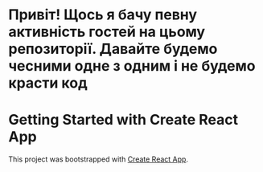 # Привіт! Щось я бачу певну активність гостей на цьому репозиторії. Давайте будемо чесними одне з одним і не будемо красти код

# Getting Started with Create React App

This project was bootstrapped with [Create React App](https://github.com/facebook/create-react-app).
